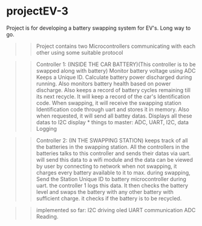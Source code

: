 # projectEV-3
Project is for developing a battery swapping system for EV's. 
Long way to go. 

>> Project contains two Microcontrollers communicating with each other using some suitable protocol 

>> Controller 1: (INSIDE THE CAR BATTERY)(This controller is to be swapped along with battery)
>> Monitor battery voltage using ADC
>> Keeps a Unique ID. 
>> Calculate battery power discharged during running. Also monitors battery health based on power discharge.
>> Also keeps a record of battery cycles remaining till its next recycle. 
>> It will keep a record of the car's Identification code. 
>> When swapping, it will receive the swapping station Identification code through uart and stores it in memory. 
>> Also when requested, it will send all battey datas. 
>> Displays all these datas to I2C display 
    * things to master: ADC, UART, I2C, data Logging 

>> Controller 2: (IN THE SWAPPING STATION)
>> keeps track of all the batteries in the swapping station. All the controllers in the batteries talks to this controller and sends their datas via uart. 
>> will send this data to a wifi module and the data can be viewed by user by connecting to network
>> when not swapping, it charges every battery available to it to max. 
>> during swapping, Send the Station Unique ID to battery microcontroller during uart. the controller 1 logs this data. It then checks the battery level and swaps the battery with any other battery with sufficient charge.
>> it checks if the battery is to be recycled. 


>> implemented so far: 
>> I2C driving oled
>> UART communication 
>> ADC Reading. 

